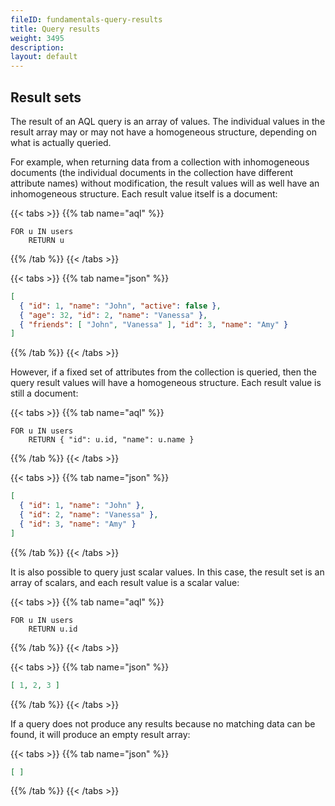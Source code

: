 ```yaml
---
fileID: fundamentals-query-results
title: Query results
weight: 3495
description: 
layout: default
---
```

## Result sets

The result of an AQL query is an array of values. The individual values in the
result array may or may not have a homogeneous structure, depending on what is
actually queried.

For example, when returning data from a collection with inhomogeneous documents
(the individual documents in the collection have different attribute names)
without modification, the result values will as well have an inhomogeneous
structure. Each result value itself is a document:

{{< tabs >}}
{{% tab name="aql" %}}
```aql
FOR u IN users
    RETURN u
```
{{% /tab %}}
{{< /tabs >}}

{{< tabs >}}
{{% tab name="json" %}}
```json
[
  { "id": 1, "name": "John", "active": false },
  { "age": 32, "id": 2, "name": "Vanessa" },
  { "friends": [ "John", "Vanessa" ], "id": 3, "name": "Amy" }
]
```
{{% /tab %}}
{{< /tabs >}}

However, if a fixed set of attributes from the collection is queried, then the 
query result values will have a homogeneous structure. Each result value is
still a document:

{{< tabs >}}
{{% tab name="aql" %}}
```aql
FOR u IN users
    RETURN { "id": u.id, "name": u.name }
```
{{% /tab %}}
{{< /tabs >}}

{{< tabs >}}
{{% tab name="json" %}}
```json
[
  { "id": 1, "name": "John" },
  { "id": 2, "name": "Vanessa" },
  { "id": 3, "name": "Amy" }
]
```
{{% /tab %}}
{{< /tabs >}}

It is also possible to query just scalar values. In this case, the result set
is an array of scalars, and each result value is a scalar value:

{{< tabs >}}
{{% tab name="aql" %}}
```aql
FOR u IN users
    RETURN u.id
```
{{% /tab %}}
{{< /tabs >}}

{{< tabs >}}
{{% tab name="json" %}}
```json
[ 1, 2, 3 ]
```
{{% /tab %}}
{{< /tabs >}}

If a query does not produce any results because no matching data can be
found, it will produce an empty result array:

{{< tabs >}}
{{% tab name="json" %}}
```json
[ ]
```
{{% /tab %}}
{{< /tabs >}}
